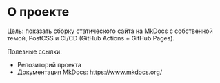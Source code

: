 # О проекте

Цель: показать сборку статического сайта на MkDocs с собственной темой, PostCSS и CI/CD (GitHub Actions + GitHub Pages).

Полезные ссылки:
- Репозиторий проекта
- Документация MkDocs: https://www.mkdocs.org/
